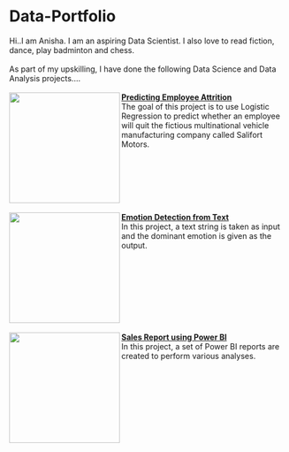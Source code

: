 # Data-Portfolio
Hi..I am Anisha. I am an aspiring Data Scientist. I also love to read fiction, dance, play badminton and chess.<br>
<br>As part of my upskilling, I have done the following Data Science and Data Analysis projects....<br><br>
<img src="https://www.helloleads.io/blog/wp-content/uploads/2020/10/quit.png" align="left" width="200px"/>
[**Predicting Employee Attrition**](https://github.com/Anisha-kk/Logistic-Regression-for-Salifort-Motors-HR-data)
<br>The goal of this project is to use Logistic Regression to predict whether an employee will quit the fictious multinational vehicle manufacturing company called Salifort Motors. 
<br clear="left"/>
<br>
<img src="https://www.zonkafeedback.com/hubfs/emotion%20detection.png" align="left" width="200px"/>
[**Emotion Detection from Text**](https://github.com/Anisha-kk/Emotion-detection-from-text)
<br>In this project, a text string is taken as input and the dominant emotion is given as the output. 
<br clear="left"/>
<br>
<img src="https://www.miquido.com/wp-content/uploads/2022/08/header-Top-8-market-research-methods-1920x1280.png" align="left" width="200px"/>
[**Sales Report using Power BI**](https://github.com/Anisha-kk/Power-BI-visualizations)
<br>In this project, a set of Power BI reports are created to perform various analyses.
<br clear="left"/>

